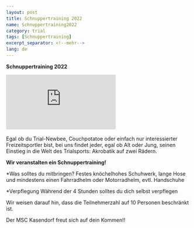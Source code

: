 ```yaml
---
layout: post
title: Schnuppertraining 2022
name: Schnuppertraining2022
category: trial
tags: [Schnuppertraining]
excerpt_separator: <!--mehr-->
lang: de
---
```


**Schnuppertraining 2022**

![](https://raw.githubusercontent.com/msc-kasendorf/docker/master/docs/download/20220521_Schnuppertraining.pdf)

<!--mehr-->


Egal ob du Trial-Newbee, Couchpotatoe oder einfach nur interessierter Freizeitsportler bist, bei uns findet jeder,
egal ob Alt oder Jung, seinen Einstieg in die Welt des Trialsports: Akrobatik auf zwei Rädern.

**Wir veranstalten ein Schnuppertraining!**

*Was solltes du mitbringen?
Festes knöchelhohes Schuhwerk, lange Hose und mindestens einen Fahrradhelm oder Motorradhelm, evtl. Handschuhe 

*Verpflegung
Während der 4 Stunden solltes du dich selbst verpflegen

Wir weisen darauf hin, dass die Teilnehmerzahl auf 10 Personen beschränkt ist.

Der MSC Kasendorf freut sich auf dein Kommen!!
